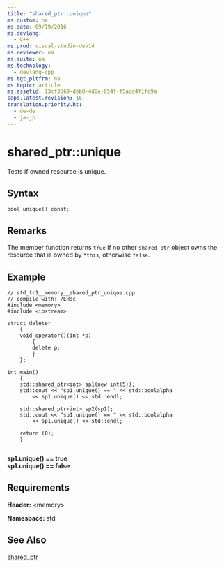 ```yaml
---
title: "shared_ptr::unique"
ms.custom: na
ms.date: 09/19/2016
ms.devlang: 
  - C++
ms.prod: visual-studio-dev14
ms.reviewer: na
ms.suite: na
ms.technology: 
  - devlang-cpp
ms.tgt_pltfrm: na
ms.topic: article
ms.assetid: 13cf3869-dbb8-4d0e-854f-f5add4f1fc9a
caps.latest.revision: 16
translation.priority.ht: 
  - de-de
  - ja-jp
---
```

# shared_ptr::unique
Tests if owned resource is unique.  
  
## Syntax  
  
```  
bool unique() const;  
```  
  
## Remarks  
 The member function returns `true` if no other `shared_ptr` object owns the resource that is owned by `*this`, otherwise `false`.  
  
## Example  
  
```  
// std_tr1__memory__shared_ptr_unique.cpp   
// compile with: /EHsc   
#include <memory>   
#include <iostream>   
  
struct deleter   
    {   
    void operator()(int *p)   
        {   
        delete p;   
        }   
    };   
  
int main()   
    {   
    std::shared_ptr<int> sp1(new int(5));   
    std::cout << "sp1.unique() == " << std::boolalpha   
        << sp1.unique() << std::endl;   
  
    std::shared_ptr<int> sp2(sp1);   
    std::cout << "sp1.unique() == " << std::boolalpha   
        << sp1.unique() << std::endl;   
  
    return (0);   
    }  
  
```  
  
 **sp1.unique() == true**  
**sp1.unique() == false**   
## Requirements  
 **Header:** <memory\>  
  
 **Namespace:** std  
  
## See Also  
 [shared_ptr](../vs140/shared_ptr-Class.md)